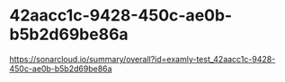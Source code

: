 # 42aacc1c-9428-450c-ae0b-b5b2d69be86a
https://sonarcloud.io/summary/overall?id=examly-test_42aacc1c-9428-450c-ae0b-b5b2d69be86a
